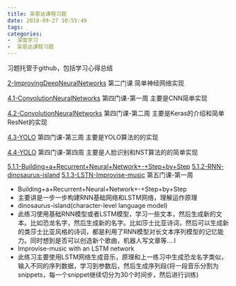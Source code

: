 ```yaml
---
title: 吴恩达课程习题
date: 2018-09-27 10:55:49
tags:
categories: 
-  深度学习
-  吴恩达课程习题
---
```


习题托管于github，包括学习心得总结

[2-ImprovingDeepNeuralNetworks](https://github.com/yuancl/dl-algorithm/tree/master/2-ImprovingDeepNeuralNetworks)
第二门课 简单神经网络实现


[4.1-ConvolutionNeuralNetworks](https://github.com/yuancl/dl-algorithm/tree/master/4-ConvolutionNeuralNetworks/Week1)
第四门课-第一周 主要是CNN简单实现

[4.2-ConvolutionNeuralNetworks](https://github.com/yuancl/dl-algorithm/tree/master/4-ConvolutionNeuralNetworks/Week2/ResNets)
第四门课-第二周 主要是Keras的介绍和简单ResNet的实现

[4.3-YOLO](https://github.com/yuancl/dl-algorithm/tree/master/4-ConvolutionNeuralNetworks/Week3)
第四门课-第三周 主要是YOLO算法的的实现

[4.4-YOLO](https://github.com/yuancl/dl-algorithm/tree/master/4-ConvolutionNeuralNetworks/Week4)
第四门课-第四周 主要是人脸识别和NST算法的的简单实现

[5.1.1-Building+a+Recurrent+Neural+Network+-+Step+by+Step](https://github.com/yuancl/dl-algorithm/tree/master/5-RecurrentNeuralNetworks/Week1/Building%2Ba%2BRecurrent%2BNeural%2BNetwork%2B-%2BStep%2Bby%2BStep)
[5.1.2-RNN-dinosaurus-island](https://github.com/yuancl/dl-algorithm/tree/master/5-RecurrentNeuralNetworks/Week1/dinosaurus-island)
[5.1.3-LSTN-Improvise-music](https://github.com/yuancl/dl-algorithm/tree/master/5-RecurrentNeuralNetworks/Week1/Jazz-improvisation-with-LSTM)
第五门课-第一周
 - Building+a+Recurrent+Neural+Network+-+Step+by+Step
  - 主要讲是一步一步构建RNN基础网络和LSTM网络，理解运作原理
 - dinosaurus-island(character-level language model)
  - 此练习使用基础RNN模型或者LSTM模型，学习一些文本，然后生成新的文本。比如恐龙名字，然后生成新的名字。比如莎士比亚诗词，然后可以生成新的类莎士比亚风格的诗词，都是利用了RNN模型对长文本序列模型的记忆能力。同时想到是否可以创造新个歌曲，机器人写文章等....I
 - Improvise-music with an LSTM network
  - 此练习主要使用LSTM网络生成音乐，原理和上一练习中生成恐龙名字类似，输入不同的序列数据，学习到参数后，然后生成序列段(将一段音乐分割为snippets，每一个snippet继续切分为30个时间步，然后进行训练)
